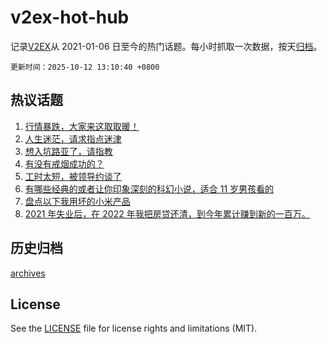 # v2ex-hot-hub

 记录[V2EX](https://www.v2ex.com/)从 2021-01-06 日至今的热门话题。每小时抓取一次数据，按天[归档](archives)。

`更新时间：2025-10-12 13:10:40 +0800`

## 热议话题

1. [行情暴跌，大家来这取取暖！](https://www.v2ex.com/t/1164449)
1. [人生迷茫，请求指点迷津](https://www.v2ex.com/t/1164503)
1. [想入坑路亚了，请指教](https://www.v2ex.com/t/1164438)
1. [有没有戒烟成功的？](https://www.v2ex.com/t/1164463)
1. [工时太短，被领导约谈了](https://www.v2ex.com/t/1164476)
1. [有哪些经典的或者让你印象深刻的科幻小说，适合 11 岁男孩看的](https://www.v2ex.com/t/1164483)
1. [盘点以下我用坏的小米产品](https://www.v2ex.com/t/1164584)
1. [2021 年失业后，在 2022 年我把房贷还清，到今年累计赚到新的一百万。](https://www.v2ex.com/t/1164574)

## 历史归档

[archives](archives)

## License

See the [LICENSE](LICENSE) file for license rights and limitations (MIT).
